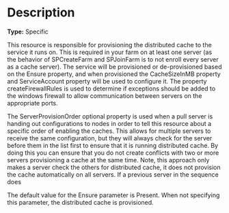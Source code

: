 # Description

**Type:** Specific

This resource is responsible for provisioning the distributed cache to the
service it runs on. This is required in your farm on at least one server (as
the behavior of SPCreateFarm and SPJoinFarm is to not enroll every server as a
cache server). The service will be provisioned or de-provisioned based on the
Ensure property, and when provisioned the CacheSizeInMB property and
ServiceAccount property will be used to configure it. The property
createFirewallRules is used to determine if exceptions should be added to the
windows firewall to allow communication between servers on the appropriate
ports.

The ServerProvisionOrder optional property is used when a pull server is
handing out configurations to nodes in order to tell this resource about a
specific order of enabling the caches. This allows for multiple servers to
receive the same configuration, but they will always check for the server
before them in the list first to ensure that it is running distributed cache.
By doing this you can ensure that you do not create conflicts with two or more
servers provisioning a cache at the same time. Note, this approach only makes
a server check the others for distributed cache, it does not provision the
cache automatically on all servers. If a previous server in the sequence does

The default value for the Ensure parameter is Present. When not specifying this
parameter, the distributed cache is provisioned.
